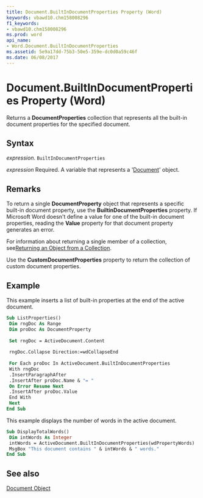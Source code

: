 ```yaml
---
title: Document.BuiltInDocumentProperties Property (Word)
keywords: vbawd10.chm158008296
f1_keywords:
- vbawd10.chm158008296
ms.prod: word
api_name:
- Word.Document.BuiltInDocumentProperties
ms.assetid: 5e9a17dd-75b3-50e5-359e-dc0d0a59c46f
ms.date: 06/08/2017
---
```



# Document.BuiltInDocumentProperties Property (Word)

Returns a  **DocumentProperties** collection that represents all the built-in document properties for the specified document.


## Syntax

 _expression_. `BuiltInDocumentProperties`

 _expression_ Required. A variable that represents a '[Document](Word.Document.md)' object.


## Remarks

To return a single  **DocumentProperty** object that represents a specific built-in document property, use the **BuiltinDocumentProperties** property. If Microsoft Word doesn't define a value for one of the built-in document properties, reading the **Value** property for that document property generates an error.

 For information about returning a single member of a collection, see[Returning an Object from a Collection](../word/Concepts/Miscellaneous/returning-an-object-from-a-collection-word.md).

Use the  **CustomDocumentProperties** property to return the collection of custom document properties.


## Example

This example inserts a list of built-in properties at the end of the active document.


```vb
Sub ListProperties() 
 Dim rngDoc As Range 
 Dim proDoc As DocumentProperty 
 
 Set rngDoc = ActiveDocument.Content 
 
 rngDoc.Collapse Direction:=wdCollapseEnd 
 
 For Each proDoc In ActiveDocument.BuiltInDocumentProperties 
 With rngDoc 
 .InsertParagraphAfter 
 .InsertAfter proDoc.Name & "= " 
 On Error Resume Next 
 .InsertAfter proDoc.Value 
 End With 
 Next 
End Sub
```

This example displays the number of words in the active document.




```vb
Sub DisplayTotalWords() 
 Dim intWords As Integer 
 intWords = ActiveDocument.BuiltInDocumentProperties(wdPropertyWords) 
 MsgBox "This document contains " & intWords & " words." 
End Sub
```


## See also


[Document Object](Word.Document.md)

